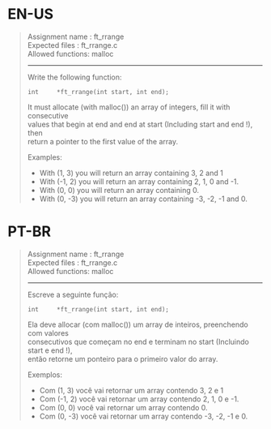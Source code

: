 # EN-US

> Assignment name  : ft_rrange   
> Expected files   : ft_rrange.c   
> Allowed functions: malloc   
> 
> --------------------------------------------------------------------------------   
> 
> Write the following function:   
> 
> `int     *ft_rrange(int start, int end);`   
> 
> It must allocate (with malloc()) an array of integers, fill it with consecutive   
> values that begin at end and end at start (Including start and end !), then   
> return a pointer to the first value of the array.   
> 
> Examples:   
> 
> - With (1, 3) you will return an array containing 3, 2 and 1   
> - With (-1, 2) you will return an array containing 2, 1, 0 and -1.   
> - With (0, 0) you will return an array containing 0.   
> - With (0, -3) you will return an array containing -3, -2, -1 and 0.   

# PT-BR

> Assignment name  : ft_rrange   
> Expected files   : ft_rrange.c   
> Allowed functions: malloc   
> 
> --------------------------------------------------------------------------------   
>
> Escreve a seguinte função:   
> 
> `int     *ft_rrange(int start, int end);`   
>
> Ela deve allocar (com malloc()) um array de inteiros, preenchendo com valores   
> consecutivos que começam no end e terminam no start (Incluindo start e end !),   
> então retorne um ponteiro para o primeiro valor do array.   
> 
> Exemplos:   
> 
> - Com (1, 3) você vai retornar um array contendo 3, 2 e 1   
> - Com (-1, 2) você vai retornar um array contendo 2, 1, 0 e -1.   
> - Com (0, 0) você vai retornar um array contendo 0.   
> - Com (0, -3) você vai retornar um array contendo -3, -2, -1 e 0.   
